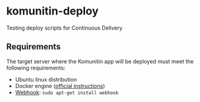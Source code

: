 # komunitin-deploy
Testing deploy scripts for Continuous Delivery

## Requirements
The target server where the Komunitin app will be deployed must meet the following requirements:
 - Ubuntu linux distribution
 - Docker engine ([official instructions](https://docs.docker.com/install/linux/docker-ce/ubuntu/))
 - [Webhook](https://github.com/adnanh/webhook): `sudo apt-get install webhook`
 
